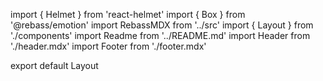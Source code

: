 import { Helmet } from 'react-helmet'
import { Box } from '@rebass/emotion'
import RebassMDX from '../src'
import { Layout } from './components'
import Readme from '../README.md'
import Header from './header.mdx'
import Footer from './footer.mdx'

export default Layout

<Helmet>
  <title>@rebass/mdx</title>
</Helmet>

<Header />
<Box
  p={[ 3, 3, 4 ]}
  mx='auto'
  style={{
    maxWidth: 1024,
  }}>
  <Readme />
</Box>
<Footer />
